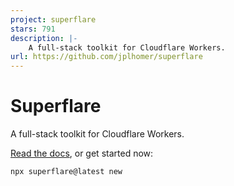 ```yaml
---
project: superflare
stars: 791
description: |-
    A full-stack toolkit for Cloudflare Workers.
url: https://github.com/jplhomer/superflare
---
```


# Superflare

A full-stack toolkit for Cloudflare Workers.

[Read the docs](https://superflare.dev), or get started now:

```bash
npx superflare@latest new
```

